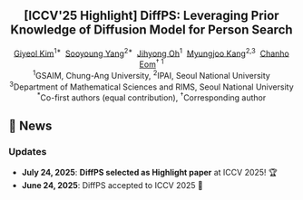 <div align="center">
<h2>[ICCV'25 Highlight] DiffPS: Leveraging Prior Knowledge of Diffusion Model for Person Search</h2>

<div>    
    <a href='https://sites.google.com/view/pai-lab/home?authuser=0' target='_blank'>Giyeol Kim</a><sup>1*</sup>&nbsp;
    <a href='https://ncia.snu.ac.kr/' target='_blank'>Sooyoung Yang</a><sup>2*</sup>&nbsp;
    <a href='https://cmlab.cau.ac.kr/our-team/professor' target='_blank'>Jihyong Oh</a><sup>1</sup>&nbsp;
    <a href='https://ncia.snu.ac.kr/general-5-1' target='_blank'>Myungjoo Kang</a><sup>2,3</sup>&nbsp;
    <a href='https://sites.google.com/view/pai-lab/members/faculty?authuser=0' target='_blank'>Chanho Eom</a><sup>† 1</sup>
</div>
<div>
    <sup>1</sup>GSAIM, Chung-Ang University, <sup>2</sup>IPAI, Seoul National University
</div>
<div>
    <sup>3</sup>Department of Mathematical Sciences and RIMS, Seoul National University
</div>
<div>
    <sup>*</sup>Co-first authors (equal contribution), <sup>†</sup>Corresponding author
</div>
</div>





## 📣 News
### Updates
- **July 24, 2025**: **DiffPS selected as Highlight paper** at ICCV 2025! 🏆
- **June 24, 2025**: DiffPS accepted to ICCV 2025 🎉